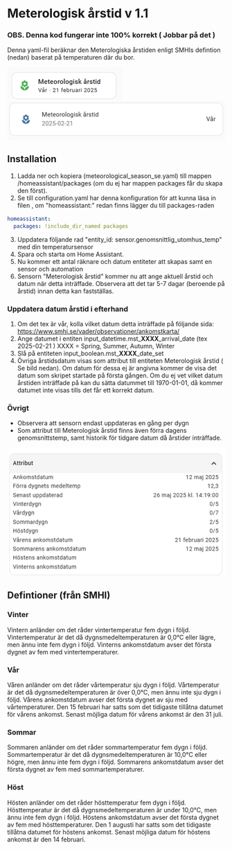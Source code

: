# Meterologisk årstid v 1.1
 
### OBS. Denna kod fungerar inte 100% korrekt ( Jobbar på det ) 
Denna yaml-fil beräknar den Meterologiska årstiden enligt SMHIs defintion (nedan) baserat på temperaturen där du bor.

<img src="https://github.com/droidgren/home_assistant/blob/main/meteorological_season/brick-card.png">
<img src="https://github.com/droidgren/home_assistant/blob/main/meteorological_season/entitiy.png">


## Installation
1. Ladda ner och kopiera  (meteorological_season_se.yaml) till mappen /homeassistant/packages   (om du ej har mappen packages får du skapa den först).
2. Se till configuration.yaml har denna konfiguration för att kunna läsa in filen , om "homeassistant:" redan finns lägger du till packages-raden

```yaml
homeassistant:
  packages: !include_dir_named packages

```

3.  Uppdatera följande rad "entity_id: sensor.genomsnittlig_utomhus_temp"  med din temperatursensor
4.  Spara och starta om Home Assistant.
5.  Nu kommer ett antal räknare och datum entiteter att skapas samt en sensor och automation
6.  Sensorn "Meterologisk årstid" kommer nu att ange aktuell årstid och datum när detta inträffade.  Observera att det tar 5-7 dagar (beroende på årstid) innan detta kan fastställas.

###  Uppdatera datum årstid i efterhand
1. Om det tex är vår, kolla vilket datum detta inträffade på följande sida: https://www.smhi.se/vader/observationer/ankomstkarta/
2. Ange datumet i entiten input_datetime.mst_**XXXX**_arrival_date (tex 2025-02-21 ) XXXX = Spring, Summer, Autumn, Winter
3. Slå på entiteten input_boolean.mst_**XXXX**_date_set
4. Övriga årstidsdatum visas som attribut till entiteten Meterologisk årstid ( Se bild nedan). Om datum för dessa ej är angivna kommer de visa det datum som skripet startade på första gången. Om du ej vet vilket datum årstiden inträffade på kan du sätta datummet till 1970-01-01, då kommer datumet inte visas tills det får ett korrekt datum. 


### Övrigt
- Observera att sensorn endast uppdateras en gång per dygn
- Som attribut till Meterologisk årstid finns även förra dagens genomsnittstemp, samt historik för tidgare datum då årstider inträffade. 
<img src="https://github.com/droidgren/home_assistant/blob/main/meteorological_season/attribut.png">


## Defintioner (från SMHI) 
### Vinter
Vintern anländer om det råder vintertemperatur fem dygn i följd. 
Vintertemperatur är det då dygnsmedeltemperaturen är 0,0°C eller lägre, men ännu inte fem dygn i följd. 
Vinterns ankomstdatum avser det första dygnet av fem med vintertemperaturer.

### Vår
Våren anländer om det råder vårtemperatur sju dygn i följd. 
Vårtemperatur är det då dygnsmedeltemperaturen är över 0,0°C, men ännu inte sju dygn i följd. Vårens ankomstdatum avser det första dygnet av sju med vårtemperaturer. 
Den 15 februari har satts som det tidigaste tillåtna datumet för vårens ankomst. 
Senast möjliga datum för vårens ankomst är den 31 juli.

### Sommar
Sommaren anländer om det råder sommartemperatur fem dygn i följd. 
Sommartemperatur är det då dygnsmedeltemperaturen är 10,0°C eller högre, men ännu inte fem dygn i följd. 
Sommarens ankomstdatum avser det första dygnet av fem med sommartemperaturer.

### Höst
Hösten anländer om det råder hösttemperatur fem dygn i följd. 
Hösttemperatur är det då dygnsmedeltemperaturen är under 10,0°C, men ännu inte fem dygn i följd. Höstens ankomstdatum avser det första dygnet av fem med hösttemperaturer. 
Den 1 augusti har satts som det tidigaste tillåtna datumet för höstens ankomst. 
Senast möjliga datum för höstens ankomst är den 14 februari.
